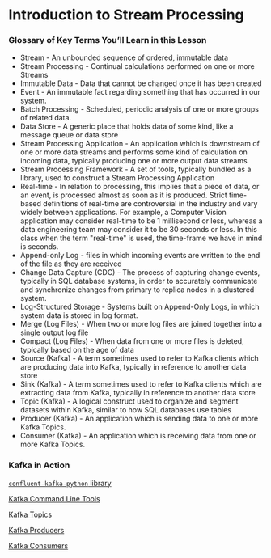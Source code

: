 # Introduction to Stream Processing

### Glossary of Key Terms You’ll Learn in this Lesson
* Stream - An unbounded sequence of ordered, immutable data
* Stream Processing - Continual calculations performed on one or more Streams
* Immutable Data - Data that cannot be changed once it has been created
* Event - An immutable fact regarding something that has occurred in our system.
* Batch Processing - Scheduled, periodic analysis of one or more groups of related data.
* Data Store - A generic place that holds data of some kind, like a message queue or data store
* Stream Processing Application - An application which is downstream of one or 
more data streams and performs some kind of calculation on incoming data, 
typically producing one or more output data streams
* Stream Processing Framework - A set of tools, typically bundled as a library,
used to construct a Stream Processing Application
* Real-time - In relation to processing, this implies that a piece of data, or an event,
is processed almost as soon as it is produced. Strict time-based definitions of real-time are
controversial in the industry and vary widely between applications. 
For example, a Computer Vision application may consider real-time to be 1 millisecond or less,
whereas a data engineering team may consider it to be 30 seconds or less.
In this class when the term "real-time" is used, the time-frame we have in mind is seconds.
* Append-only Log - files in which incoming events are written to the end of the file as they are received
* Change Data Capture (CDC) - The process of capturing change events, typically in SQL database systems,
in order to accurately communicate and synchronize changes from primary to replica nodes 
in a clustered system.
* Log-Structured Storage - Systems built on Append-Only Logs, in which system data is stored in log format.
* Merge (Log Files) - When two or more log files are joined together into a single output log file
* Compact (Log Files) - When data from one or more files is deleted, typically based on the age of data
* Source (Kafka) - A term sometimes used to refer to Kafka clients which are producing data into Kafka, 
typically in reference to another data store
* Sink (Kafka) - A term sometimes used to refer to Kafka clients which are extracting data from Kafka, 
typically in reference to another data store
* Topic (Kafka) - A logical construct used to organize and segment datasets within Kafka, similar 
to how SQL databases use tables
* Producer (Kafka) - An application which is sending data to one or more Kafka Topics.
* Consumer (Kafka) - An application which is receiving data from one or more Kafka Topics.

### Kafka in Action

[<code>confluent-kafka-python</code> library](https://docs.confluent.io/current/clients/confluent-kafka-python)

[Kafka Command Line Tools](https://github.com/apache/kafka/tree/trunk/bin)

[Kafka Topics](https://kafka.apache.org/documentation/#intro_topics)

[Kafka Producers](https://kafka.apache.org/documentation/#intro_producers)

[Kafka Consumers](https://kafka.apache.org/documentation/#intro_consumers)
 